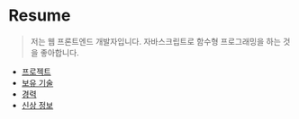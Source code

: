 # Resume

> 저는 웹 프론트엔드 개발자입니다. 자바스크립트로 함수형 프로그래밍을 하는 것을 좋아합니다.

- [프로젝트](https://github.com/daengdaengLee/daengdaenglee.github.io/tree/master/projects)
- [보유 기술](https://github.com/daengdaengLee/daengdaenglee.github.io/tree/master/skills)
- [경력](https://github.com/daengdaengLee/daengdaenglee.github.io/tree/master/companies)
- [신상 정보](https://github.com/daengdaengLee/daengdaenglee.github.io/tree/master/bios)
